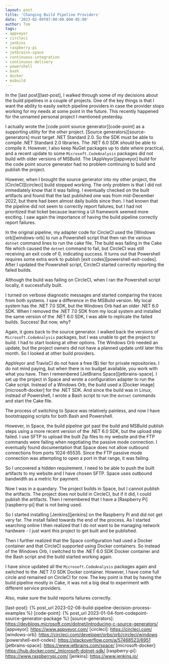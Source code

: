 ```yaml
---
layout: post
title: 'Changing Build Pipeline Providers'
date: '2023-02-09T07:00:00.000-05:00'
author: Tom
tags:
- appveyor
- circleci
- jenkins
- raspberry-pi
- jetbrains-space
- continuous-integration
- continuous-delivery
- powershell
- bash
- docker
- msbuild
---
```

In the [last post][last-post], I walked through some of my decisions about the build pipelines in a couple of projects.
One of the key things is that I want the ability to easily switch pipeline providers in case the provider stops working
for my needs at some point in the future. This recently happened for the unnamed personal project I mentioned yesterday.

I actually wrote the [code point source generator][code-point] as a supporting utility for the other project. [Source
generators][source-generators] must target .NET Standard 2.0. So the SDK must be able to compile .NET Standard 2.0
libraries. The .NET 6.0 SDK *should* be able to compile it. However, I also keep NuGet packages up to date where
practical, and a recent update to some `Microsoft.CodeAnalysis` packages did not build with older versions of MSBuild.
The [AppVeyor][appveyor] build for the code point source generator had no problem continuing to build and publish the
project.

However, when I brought the source generator into my other project, the [CircleCI][circleci] build stopped working. The
only problem is that I did not immediately know that it was failing. I eventually checked on the built artifacts and
found that the last published one was from mid-December 2022, but there had been almost daily builds since then. I had
known that the pipeline did not seem to correctly report failures, but I had not prioritized that ticket because
learning a UI framework seemed more exciting. I saw again the importance of having the build pipeline correctly report
failures.

In the original pipeline, my adapter code for CircleCI used the [Windows orb][windows-orb] to run a Powershell script
that then ran the various `dotnet` command lines to run the cake file. The build was failing in the Cake file which
caused the `dotnet` command to fail, but CircleCI was still receiving an exit code of 0, indicating success. It turns
out that Powershell requires some extra work to publish [exit codes][powershell-exit-codes]. After I updated the
Powershell script, CircleCI started correctly reporting the failed builds.

Although the build was failing on CircleCI, when I ran the Powershell script locally, it successfully built.

I turned on verbose diagnostic messages and started comparing the traces from both systems. I saw a difference in the
MSBuild version. My local system has the .NET 7.0 SDK, but the Windows Orb had an older .NET 6.0 SDK. When I removed the
.NET 7.0 SDK from my local system and installed the same version of the .NET 6.0 SDK, I was able to replicate the failed
builds. Success! But now, why?

Again, it goes back to the source generator. I walked back the versions of `Microsoft.CodeAnalysis` packages, but I was
unable to get the project to build. I had to start looking at other options. The Windows Orb needed an update, but the
project owners did not have a planned update until later this month. So I looked at other build providers.

AppVeyor and TravisCI do not have a free ($) tier for private repositories. I do not mind paying, but when there is no
budget available, you work with what you have. Then I remembered [JetBrains Space][jetbrains-space]. I set up the
project in Space and wrote a configuration adapter to run the Cake script. Instead of a Windows Orb, the build used a
[Docker image][microsoft-docker] for the .NET SDK. And since the build was in Linux, instead of Powershell, I wrote a
Bash script to run the `dotnet` commands and start the Cake file.

The process of switching to Space was relatively painless, and now I have bootstrapping scripts for both Bash and
Powershell.

However, in Space, the build pipeline got past the build and MSBuild publish steps using a more recent version of the
.NET 6.0 SDK, but the upload step failed. I use SFTP to upload the built Zip files to my website and the FTP commands
were failing when negotiating the passive mode connection. I eventually found documentation that Space does not allow
outbound connections from ports 1024-65535. Since the FTP passive mode connection was attempting to open a port in that
range, it was failing.

So I uncovered a hidden requirement. I need to be able to push the built artifacts to my website and I have chosen SFTP.
Space uses outbound bandwidth as a metric for payment.

Now I was in a quandary. The project builds in Space, but I cannot publish the artifacts. The project does not build in
CircleCI, but if it did, I could publish the artifacts. Then I remembered that I have a [Raspberry Pi][raspberry-pi]
that is not being used.

So I started installing [Jenkins][jenkins] on the Raspberry Pi and did not get very far. The install failed towards the
end of the process. As I started searching online I then realized that I do not want to be managing network hardware - I
just want this project to get built and be published.

Then I further realized that the Space configuration had used a Docker container and that CircleCI supported using
Docker containers. So instead of the Windows Orb, I switched to the .NET 6.0 SDK Docker container and the Bash script
and the build started working again.

I have since updated all the `Microsoft.CodeAnalysis` packages again and switched to the .NET 7.0 SDK Docker container.
However, I have come full circle and remained on CircleCI for now. The key point is that by having the build pipeline
mostly in Cake, it was not a big deal to experiment with different service providers.

Also, make sure the build reports failures correctly.

[last-post]: {% post_url 2023-02-08-build-pipeline-decision-process-examples %}
[code-point]: {% post_url 2023-01-04-font-codepoint-source-generator-package %}
[source-generators]: https://devblogs.microsoft.com/dotnet/introducing-c-source-generators/
[appveyor]: https://www.appveyor.com/
[circleci]: https://circleci.com/
[windows-orb]: https://circleci.com/developer/orbs/orb/circleci/windows
[powershell-exit-codes]: https://stackoverflow.com/a/57468523/6951
[jetbrains-space]: https://www.jetbrains.com/space/
[microsoft-docker]: https://hub.docker.com/_/microsoft-dotnet-sdk/
[raspberry-pi]: https://www.raspberrypi.com/
[jenkins]: https://www.jenkins.io/
